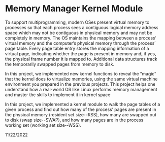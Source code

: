 # Memory Manager Kernel Module

To support multiprogramming, modern OSes present virtual memory to processes so that each process
sees a contiguous logical memory address space which may not be contiguous in physical memory and
may not be completely in memory. The OS maintains the mapping between a process’ virtual memory
and the computer’s physical memory through the process’ page table. Every page table entry stores the
mapping information of a virtual page, indicating whether the page is present in memory and, if yes, the
physical frame number it is mapped to. Additional data structures track the temporarily swapped pages
from memory to disk.


In this project, we implemented new kernel functions to reveal the “magic” that the kernel does to
virtualize memories, using the same virtual machine environment you prepared in the previous projects.
This project helps one understand how a real-world OS like Linux performs memory management and
master the skills to implement it in kernel space


In this project, we implemented a kernel module to walk the page tables of a given process and find
out how many of the process’ pages are present in the physical memory (resident set size--RSS), how
many are swapped out to disk (swap size--SWAP), and how many pages are in the process working set
(working set size--WSS).


11/22/2022
